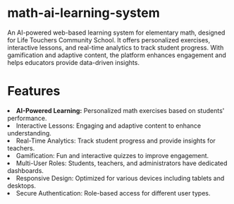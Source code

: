 # math-ai-learning-system
An AI-powered web-based learning system for elementary math, designed for Life Touchers Community School. It offers personalized exercises, interactive lessons, and real-time analytics to track student progress. With gamification and adaptive content, the platform enhances engagement and helps educators provide data-driven insights.

# Features

<li><b>AI-Powered Learning:</b> Personalized math exercises based on students' performance.</li>
<li>Interactive Lessons: Engaging and adaptive content to enhance understanding.</li>
<li>Real-Time Analytics: Track student progress and provide insights for teachers.</li>
<li>Gamification: Fun and interactive quizzes to improve engagement.</li>
<li>Multi-User Roles: Students, teachers, and administrators have dedicated dashboards.</li>
<li>Responsive Design: Optimized for various devices including tablets and desktops.</li>
<li>Secure Authentication: Role-based access for different user types.</li>





